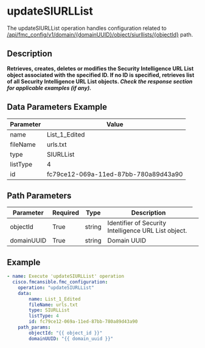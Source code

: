 # updateSIURLList

The updateSIURLList operation handles configuration related to [/api/fmc_config/v1/domain/{domainUUID}/object/siurllists/{objectId}](/paths//api/fmc_config/v1/domain/{domain_uuid}/object/siurllists/{object_id}.md) path.&nbsp;
## Description
**Retrieves, creates, deletes or modifies the Security Intelligence URL List object associated with the specified ID. If no ID is specified, retrieves list of all Security Intelligence URL List objects. _Check the response section for applicable examples (if any)._**

## Data Parameters Example
| Parameter | Value |
| --------- | -------- |
| name | List_1_Edited |
| fileName | urls.txt |
| type | SIURLList |
| listType | 4 |
| id | fc79ce12-069a-11ed-87bb-780a89d43a90 |

## Path Parameters
| Parameter | Required | Type | Description |
| --------- | -------- | ---- | ----------- |
| objectId | True | string <td colspan=3> Identifier of Security Intelligence URL List object. |
| domainUUID | True | string <td colspan=3> Domain UUID |

## Example
```yaml
- name: Execute 'updateSIURLList' operation
  cisco.fmcansible.fmc_configuration:
    operation: "updateSIURLList"
    data:
        name: List_1_Edited
        fileName: urls.txt
        type: SIURLList
        listType: 4
        id: fc79ce12-069a-11ed-87bb-780a89d43a90
    path_params:
        objectId: "{{ object_id }}"
        domainUUID: "{{ domain_uuid }}"

```
